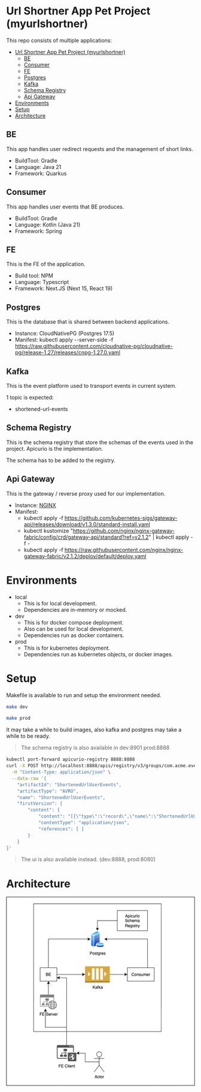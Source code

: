 # Url Shortner App Pet Project (myurlshortner)

This repo consists of multiple applications:
- [Url Shortner App Pet Project (myurlshortner)](#url-shortner-app-pet-project-myurlshortner)
  - [BE](#be)
  - [Consumer](#consumer)
  - [FE](#fe)
  - [Postgres](#postgres)
  - [Kafka](#kafka)
  - [Schema Registry](#schema-registry)
  - [Api Gateway](#api-gateway)
- [Environments](#environments)
- [Setup](#setup)
- [Architecture](#architecture)


## BE

This app handles user redirect requests and the management of short links.

- BuildTool: Gradle
- Language: Java 21
- Framework: Quarkus

## Consumer

This app handles user events that BE produces. 

- BuildTool: Gradle
- Language: Kotlin (Java 21)
- Framework: Spring

## FE

This is the FE of the application.

- Build tool: NPM 
- Language: Typescript
- Framework: Next.JS (Next 15, React 19)

## Postgres

This is the database that is shared between backend applications.
- Instance: CloudNativePG (Postgres 17.5)
- Manifest: kubectl apply --server-side -f \
  https://raw.githubusercontent.com/cloudnative-pg/cloudnative-pg/release-1.27/releases/cnpg-1.27.0.yaml

## Kafka

This is the event platform used to transport events in current system.

1 topic is expected:
  - shortened-url-events

## Schema Registry

This is the schema registry that store the schemas of the events used in the project. Apicurio is the implementation.

The schema has to be added to the registry.


## Api Gateway

This is the gateway / reverse proxy used for our implementation.
- Instance: [NGINX](https://gateway-api.sigs.k8s.io/implementations/#nginx-gateway-fabric)
- Manifest: 
  - kubectl apply -f https://github.com/kubernetes-sigs/gateway-api/releases/download/v1.3.0/standard-install.yaml
  - kubectl kustomize "https://github.com/nginx/nginx-gateway-fabric/config/crd/gateway-api/standard?ref=v2.1.2" | kubectl apply -f -
  - kubectl apply -f https://raw.githubusercontent.com/nginx/nginx-gateway-fabric/v2.1.2/deploy/default/deploy.yaml


# Environments
- local
  - This is for local development.
  - Dependencies are in-memory or mocked.
- dev
  - This is for docker compose deployment.
  - Also can be used for local development.
  - Dependencies run as docker containers.
- prod
  - This is for kubernetes deployment.
  - Dependencies run as kubernetes objects, or docker images.

# Setup

Makefile is available to run and setup the environment needed.

```bash
make dev
```

```bash
make prod
```

It may take a while to build images, also kafka and postgres may take a while to be ready.

> The schema registry is also available in dev:8901 prod:8888

```bash
kubectl port-forward apicurio-registry 8888:8888
curl -X POST http://localhost:8888/apis/registry/v3/groups/com.acme.events/artifacts \
  -H "Content-Type: application/json" \
  --data-raw '{
    "artifactId": "ShortenedUrlUserEvents",
    "artifactType": "AVRO",
    "name": "ShortenedUrlUserEvents",
    "firstVersion": {
        "content": {
            "content": "[{\"type\":\"record\",\"name\":\"ShortenedUrlUserEvents\",\"namespace\":\"com.acme.events\",\"fields\":[{\"name\":\"userAccessedShortenedUrlEvent\",\"type\":[\"null\",\"UserAccessedShortenedUrl\"],\"default\":null},{\"name\":\"userCreatedShortenedUrlEvent\",\"type\":[\"null\",\"UserCreatedShortenedUrl\"],\"default\":null},{\"name\":\"userUpdatedOriginalUrlEvent\",\"type\":[\"null\",\"UserUpdatedOriginalUrl\"],\"default\":null}]},{\"type\":\"record\",\"name\":\"UserAccessedShortenedUrl\",\"namespace\":\"com.acme.events\",\"fields\":[{\"name\":\"unique_identifier\",\"type\":[\"null\",\"string\"],\"default\":\"null\"},{\"name\":\"shortened_url\",\"type\":\"string\"},{\"name\":\"original_url\",\"type\":\"string\"},{\"name\":\"user_agent\",\"type\":\"string\"},{\"name\":\"accessed_at\",\"type\":[\"null\",\"string\"],\"doc\":\"ISO 8601 Timestamp\",\"default\":\"null\"}]},{\"type\":\"record\",\"name\":\"UserCreatedShortenedUrl\",\"namespace\":\"com.acme.events\",\"fields\":[{\"name\":\"unique_identifier\",\"type\":\"string\"},{\"name\":\"original_url\",\"type\":\"string\"},{\"name\":\"created_at\",\"type\":\"string\",\"doc\":\"ISO 8601 Timestamp\"}]},{\"type\":\"record\",\"name\":\"UserUpdatedOriginalUrl\",\"namespace\":\"com.acme.events\",\"fields\":[{\"name\":\"unique_identifier\",\"type\":\"string\"},{\"name\":\"new_original_url\",\"type\":\"string\"},{\"name\":\"updated_at\",\"type\":\"string\",\"doc\":\"ISO 8601 Timestamp\"}]}]",
            "contentType": "application/json",
            "references": [ ]
        }
    }
}'
```
> The ui is also available instead. (dev:8888, prod:8080)

# Architecture

![data flow architecture](myurlshortner.png)
